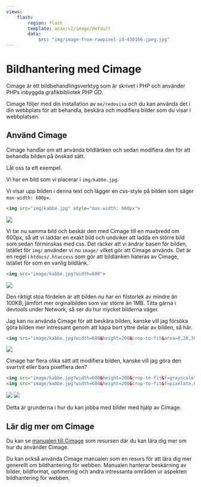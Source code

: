 ```yaml
---
views:
    flash:
        region: flash
        template: anax/v2/image/default
        data:
            src: "img/image-from-rawpixel-id-430166-jpeg.jpg"
---
```

Bildhantering med Cimage
=========================

Cimage är ett bildbehandlingsverktyg som är skrivet i PHP och använder PHPs inbyggda grafikbibliotek PHP GD.

Cimage följer med din installation av `me/redovisa` och du kan använda det i din webbplats för att behandla, beskära och modifiera bilder som du visar i webbplatsen.



Använd Cimage
-------------------------

Cimage handlar om att använda bildlänken och sedan modifiera den för att behandla bilden på önskad sätt.

Låt oss ta ett exempel.

Vi har en bild som vi placerar i `img/kabbe.jpg`.

Vi visar upp bilden i denna text och lägger en css-style på bilden som säger `max-width: 600px`.

```html
<img src="img/kabbe.jpg" style="max-width: 600px">
```

<img src="img/kabbe.jpg" style="max-width: 600px">

Vi tar nu samma bild och beskär den med Cimage till en maxbredd om 600px, så att vi laddar en exakt bild och undviker att ladda en större bild som sedan förminskas med css. Det räcker att vi ändrar basen för bilden, istället för `img/` använder vi nu `image/` vilket gör att Cimage används. Det är en regel i `htdocs/.htaccess` som gör att bildlänken hateras av Cimage, istället för som en vanlig bildlänk.

```html
<img src="image/kabbe.jpg?width=600">
```

<img src="image/kabbe.jpg?width=600">

Den riktigt stoa fördelen är att bilden nu har en filstorlek av mindre än 100KB, jämfört mer orginalbilden som var större än 1MB. Titta gärna i devtools under Network, så ser du hur mycket bilderna väger.

Jag kan nu använda Cimage för att beskära bilden, kanske vill jag försöka göra bilden mer intressant genom att kapa bort yttre delar av bilden, så här.

```html
<img src="image/kabbe.jpg?width=600&height=200&crop-to-fit&area=0,20,30,20">
```

<img src="image/kabbe.jpg?width=600&height=200&crop-to-fit&area=0,20,30,20">

Cimage har flera olika sätt att modifiera bilden, kanske vill jag göra den svartvit eller bara pixelfiera den?

```html
<img src="image/kabbe.jpg?width=600&height=200&crop-to-fit&f=grayscale">
<img src="image/kabbe.jpg?width=600&height=200&crop-to-fit&f=pixelate,8,2">
```

<img src="image/kabbe.jpg?width=600&height=200&crop-to-fit&f=grayscale">
<img src="image/kabbe.jpg?width=600&height=200&crop-to-fit&f=pixelate,8,2">

Detta är grunderna i hur du kan jobba med bilder med hjälp av Cimage.



Lär dig mer om Cimage
-------------------------

Du kan se [manualen till Cimage](https://cimage.se/doc) som resursen där du kan lära dig mer om hur du använder Cimage.

Du kan också använda Cimage manualen som en resurs för att lära dig mer generellt om bildhantering för webben. Manualen hanterar beskärning av bilder, bildformat, optimering och andra intressanta områden ur aspekten bildhantering för webben.
